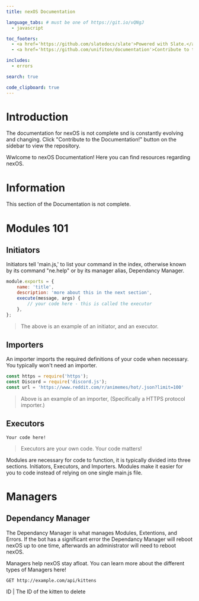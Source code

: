 ```yaml
---
title: nexOS Documentation

language_tabs: # must be one of https://git.io/vQNgJ
  - javascript

toc_footers:
  - <a href='https://github.com/slatedocs/slate'>Powered with Slate.</a>
  - <a href='https://github.com/unifiton/documentation'>Contribute to the documentation!</a>

includes:
  - errors

search: true

code_clipboard: true
---
```


# Introduction

<aside class="info">
The documentation for nexOS is not complete snd is constantly evolving and changing. Click "Contribute to the Documentation!" button on the sidebar to view the repository.
</aside>

Wwlcome to nexOS Documentation! Here you can find resources regarding nexOS. 

# Information

<aside class="warning">
This section of the Documentation is not complete.
</aside>


# Modules 101
## Initiators

Initiators tell 'main.js,' to list your command in the index, otherwise known by its command "ne.help" or by its manager alias, Dependancy Manager.

```javascript
module.exports = {
	name: 'title',
	description: 'more about this in the next section',
	execute(message, args) {
		// your code here - this is called the executor 
	},
};
```

> The above is an example of an initiator, and an executor. 

## Importers 

An importer imports the required definitions of your code when necessary. You typically won't need an importer.

```javascript
const https = require('https');
const Discord = require('discord.js');
const url = 'https://www.reddit.com/r/animemes/hot/.json?limit=100'
```
> Above is an example of an importer, (Specifically a HTTPS protocol importer.) 

## Executors


```
Your code here!
```
> Executors are your own code. Your code matters!

Modules are necessary for code to function, it is typically divided into three sections. Initiators, Executors, and Importers.
Modules make it easier for you to code instead of relying on one single main.js file. 


# Managers
## Dependancy Manager

The Dependancy Manager is what manages Modules, Extentions, and Errors.
If the bot has a significant error the Dependancy Manager will reboot nexOS up to one time, afterwards an administrator will need to reboot nexOS.




Managers help nexOS stay afloat. You can learn more about the different types of Managers here!

`GET http://example.com/api/kittens`



ID | The ID of the kitten to delete

